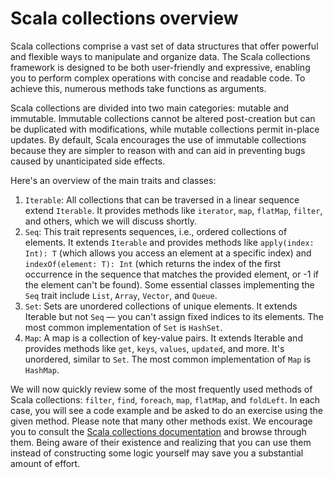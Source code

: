 # Scala collections overview

Scala collections comprise a vast set of data structures that offer powerful and flexible ways to manipulate and organize data. 
The Scala collections framework is designed to be both user-friendly and expressive, enabling you to perform complex operations with concise and readable code. 
To achieve this, numerous methods take functions as arguments.

Scala collections are divided into two main categories: mutable and immutable. 
Immutable collections cannot be altered post-creation but can be duplicated with modifications, while mutable collections permit in-place updates. 
By default, Scala encourages the use of immutable collections because they are simpler to reason with and can aid in preventing bugs caused by unanticipated side effects.

Here's an overview of the main traits and classes:
1. `Iterable`: All collections that can be traversed in a linear sequence extend `Iterable`. It provides methods like `iterator`, `map`, `flatMap`, `filter`, and others, which we will discuss shortly.
2. `Seq`: This trait represents sequences, i.e., ordered collections of elements. It extends `Iterable` and provides methods like `apply(index: Int): T` (which allows you access an element at a specific index) and `indexOf(element: T): Int` (which returns the index of the first occurrence in the sequence that matches the provided element, or -1 if the element can't be found). Some essential classes implementing the `Seq` trait include `List`, `Array`, `Vector`, and `Queue`.
3. `Set`: Sets are unordered collections of unique elements. It extends Iterable but not `Seq` — you can't assign fixed indices to its elements. The most common implementation of `Set` is `HashSet`.
4. `Map`: A map is a collection of key-value pairs. It extends Iterable and provides methods like `get`, `keys`, `values`, `updated`, and more. It's unordered, similar to `Set`. The most common implementation of `Map` is `HashMap`.

We will now quickly review some of the most frequently used methods of Scala collections: `filter`, `find`, `foreach`, `map`, `flatMap`, and `foldLeft`. 
In each case, you will see a code example and be asked to do an exercise using the given method. 
Please note that many other methods exist. We encourage you to consult the [Scala collections documentation](https://www.scala-lang.org/api/current/scala/collection/index.html) and browse through them. Being aware of their existence and realizing that you can use them instead of constructing some logic yourself may save you a substantial amount of effort.

